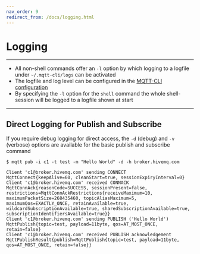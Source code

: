```yaml
---
nav_order: 9
redirect_from: /docs/logging.html
---
```


# Logging

***

* All non-shell commands offer an `-l` option by which logging to a logfile under `~/.mqtt-cli/logs` can be activated
* The logfile and log level can be configured in the [MQTT-CLI configuration](configuration.md)
* By specifying the `-l` option for the `shell` command the whole shell-session will be logged to a logfile shown at
  start

***

## Direct Logging for Publish and Subscribe

If you require debug logging for direct access, the `-d` (debug) and `-v` (verbose) options are available for the basic
publish and subscribe command

```
$ mqtt pub -i c1 -t test -m "Hello World" -d -h broker.hivemq.com

Client 'c1@broker.hivemq.com' sending CONNECT MqttConnect{keepAlive=60, cleanStart=true, sessionExpiryInterval=0}
Client 'c1@broker.hivemq.com' received CONNACK MqttConnAck{reasonCode=SUCCESS, sessionPresent=false, restrictions=MqttConnAckRestrictions{receiveMaximum=10, maximumPacketSize=268435460, topicAliasMaximum=5, maximumQos=EXACTLY_ONCE, retainAvailable=true, wildcardSubscriptionAvailable=true, sharedSubscriptionAvailable=true, subscriptionIdentifiersAvailable=true}} 
Client 'c1@broker.hivemq.com' sending PUBLISH ('Hello World') MqttPublish{topic=test, payload=11byte, qos=AT_MOST_ONCE, retain=false}
Client 'c1@broker.hivemq.com' received PUBLISH acknowledgement MqttPublishResult{publish=MqttPublish{topic=test, payload=11byte, qos=AT_MOST_ONCE, retain=false}}
```
